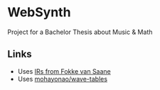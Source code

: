 # WebSynth

Project for a Bachelor Thesis about Music & Math

## Links

* Uses [IRs from Fokke van Saane](https://fokkie.home.xs4all.nl/IR.htm)
* Uses [mohayonao/wave-tables](https://github.com/mohayonao/wave-tables)
